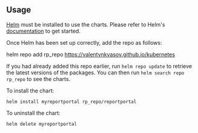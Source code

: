 ## Usage

[Helm](https://helm.sh) must be installed to use the charts.  Please refer to
Helm's [documentation](https://helm.sh/docs) to get started.

Once Helm has been set up correctly, add the repo as follows:

helm repo add rp_repo https://valentynkvasov.github.io/kubernetes

If you had already added this repo earlier, run `helm repo update` to retrieve
the latest versions of the packages.  You can then run `helm search repo
rp_repo` to see the charts.

To install the <chart-name> chart:

    helm install myreportportal rp_repo/reportportal

To uninstall the chart:

    helm delete myreportportal